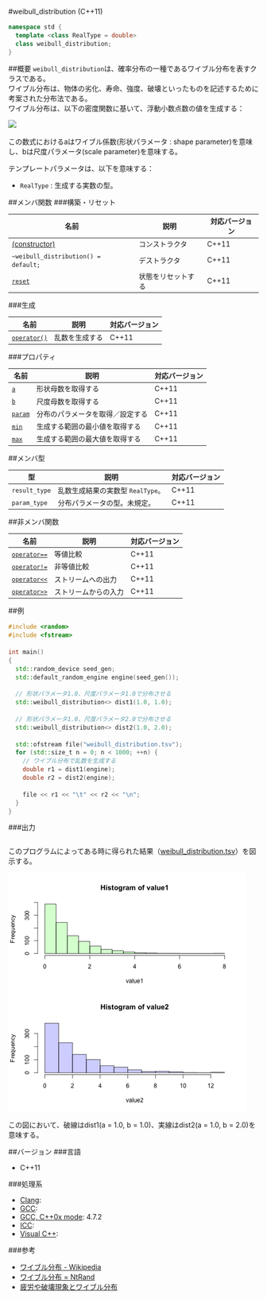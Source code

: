 #weibull_distribution (C++11)
```cpp
namespace std {
  template <class RealType = double>
  class weibull_distribution;
}
```

##概要
`weibull_distribution`は、確率分布の一種であるワイブル分布を表すクラスである。  
ワイブル分布は、物体の劣化、寿命、強度、破壊といったものを記述するために考案された分布法である。  
ワイブル分布は、以下の密度関数に基いて、浮動小数点数の値を生成する：


![](https://github.com/cpprefjp/image/raw/master/reference/random/weibull_distribution/weibull.png)


この数式におけるaはワイブル係数(形状パラメータ : shape parameter)を意味し、bは尺度パラメータ(scale parameter)を意味する。


テンプレートパラメータは、以下を意味する：

- `RealType` : 生成する実数の型。


##メンバ関数
###構築・リセット

| 名前 | 説明 | 対応バージョン |
|-------------------------------------------------------------------|--------------------|-------|
| [(constructor)](./weibull_distribution//op_constructor.md)       | コンストラクタ     | C++11 |
| `~weibull_distribution() = default;`                              | デストラクタ       | C++11 |
| [`reset`](./weibull_distribution/reset.md)                        | 状態をリセットする | C++11 |


###生成

| 名前 | 説明 | 対応バージョン |
|---------------------------------------------------|----------------|-------|
| [`operator()`](./weibull_distribution/op_call.md) | 乱数を生成する | C++11 |


###プロパティ

| 名前 | 説明 | 対応バージョン |
|--------------------------------------------|----------------------------------|-------|
| [`a`](./weibull_distribution/a.md)         | 形状母数を取得する   | C++11 |
| [`b`](./weibull_distribution/b.md)         | 尺度母数を取得する | C++11 |
| [`param`](./weibull_distribution/param.md) | 分布のパラメータを取得／設定する | C++11 |
| [`min`](./weibull_distribution/min.md)     | 生成する範囲の最小値を取得する   | C++11 |
| [`max`](./weibull_distribution/max.md)     | 生成する範囲の最大値を取得する   | C++11 |


##メンバ型

| 型 | 説明 | 対応バージョン |
|---------------|-------------------|-------|
| `result_type` | 乱数生成結果の実数型 `RealType`。 | C++11 |
| `param_type`  | 分布パラメータの型。未規定。 | C++11 |


##非メンバ関数

| 名前 | 説明 | 対応バージョン |
|--------------------------------------------------------|----------------------|-------|
| [`operator==`](./weibull_distribution/op_equal.md)     | 等値比較             | C++11 |
| [`operator!=`](./weibull_distribution/op_not_equal.md) | 非等値比較           | C++11 |
| [`operator<<`](./weibull_distribution/op_ostream.md)   | ストリームへの出力   | C++11 |
| [`operator>>`](./weibull_distribution/op_istream.md)   | ストリームからの入力 | C++11 |


##例
```cpp
#include <random>
#include <fstream>

int main()
{
  std::random_device seed_gen;
  std::default_random_engine engine(seed_gen());

  // 形状パラメータ1.0、尺度パラメータ1.0で分布させる
  std::weibull_distribution<> dist1(1.0, 1.0);

  // 形状パラメータ1.0、尺度パラメータ2.0で分布させる
  std::weibull_distribution<> dist2(1.0, 2.0);

  std::ofstream file("weibull_distribution.tsv");
  for (std::size_t n = 0; n < 1000; ++n) {
    // ワイブル分布で乱数を生成する
    double r1 = dist1(engine);
    double r2 = dist2(engine);

    file << r1 << "\t" << r2 << "\n";
  }
}
```

###出力
```
```

このプログラムによってある時に得られた結果（[weibull_distribution.tsv](https://github.com/cpprefjp/image/raw/master/reference/random/weibull_distribution/weibull_distribution.tsv)）を図示する。 

![](https://github.com/cpprefjp/image/raw/master/reference/random/weibull_distribution/weibull_distribution.png)

この図において、破線はdist1(a = 1.0, b = 1.0)、実線はdist2(a = 1.0, b = 2.0)を意味する。


##バージョン
###言語
- C++11

###処理系
- [Clang](/implementation.md#clang): 
- [GCC](/implementation.md#gcc): 
- [GCC, C++0x mode](/implementation.md#gcc): 4.7.2
- [ICC](/implementation.md#icc): 
- [Visual C++](/implementation.md#visual_cpp): 

###参考
- [ワイブル分布 - Wikipedia](http://ja.wikipedia.org/wiki/ワイブル分布)
- [ワイブル分布 = NtRand](http://www.ntrand.com/jp/weibull-distribution/)
- [疲労や破壊現象とワイブル分布](http://www.mogami-wire.co.jp/notes/weibull.html)

